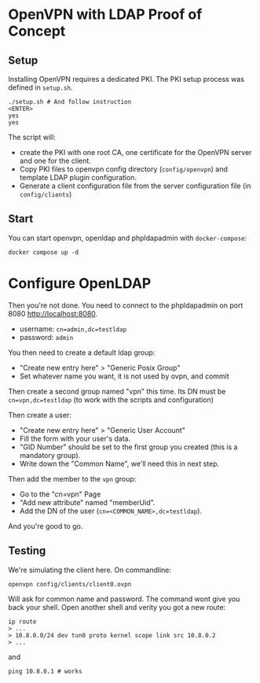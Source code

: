 # OpenVPN with LDAP Proof of Concept

## Setup
Installing OpenVPN requires a dedicated PKI. The PKI setup process was defined in `setup.sh`.

```
./setup.sh # And follow instruction
<ENTER>
yes
yes
```

The script will:
- create the PKI with one root CA, one certificate for the OpenVPN server and one for the client.
- Copy PKI files to openvpn config directory (`config/openvpn`) and template LDAP plugin configuration.
- Generate a client configuration file from the server configuration file (in `config/clients`)

## Start
You can start openvpn, openldap and phpldapadmin with `docker-compose`:
```
docker compose up -d
```

# Configure OpenLDAP
Then you're not done. You need to connect to the phpldapadmin on port 8080 [http://localhost:8080](http://localhost:8080).
- username: `cn=admin,dc=testldap`
- password: `admin`

You then need to create a default ldap group:
- "Create new entry here" > "Generic Posix Group"
- Set whatever name you want, it is not used by ovpn, and commit

Then create a second group named "vpn" this time. Its DN must be `cn=vpn,dc=testldap` (to work with the scripts and configuration)

Then create a user:
- "Create new entry here" > "Generic User Account"
- Fill the form with your user's data.
- "GID Number" should be set to the first group you created (this is a mandatory group).
- Write down the "Common Name", we'll need this in next step.

Then add the member to the `vpn` group:
- Go to the "cn=vpn" Page
- "Add new attribute" named "memberUid".
- Add the DN of the user (`cn=<COMMON_NAME>,dc=testldap`).

And you're good to go.

## Testing
We're simulating the client here.
On commandline:
```
openvpn config/clients/client0.ovpn
```
Will ask for common name and password.
The command wont give you back your shell.
Open another shell and verity you got a new route:
```
ip route
> ...
> 10.8.0.0/24 dev tun0 proto kernel scope link src 10.8.0.2
> ...
```
and
```
ping 10.8.0.1 # works
```
